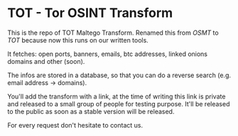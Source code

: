 # TOT - Tor OSINT Transform

This is the repo of TOT Maltego Transform.
Renamed this from *OSMT* to *TOT* because now this runs on our written tools.

It fetches: open ports, banners, emails, btc addresses, linked onions domains and other (soon).

The infos are stored in a database, so that you can do a reverse search (e.g. email address -> domains).

You'll add the transform with a link, at the time of writing this link is private and released to a small group of people for testing purpose. It'll be released to the public as soon as a stable version will be released.

For every request don't hesitate to contact us.
